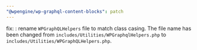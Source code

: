 ```yaml
---
"@wpengine/wp-graphql-content-blocks": patch
---
```


fix: : rename `WPGraphQLHelpers` file to match class casing. The file name has been changed from `includes/Utilities/WPGraphqlHelpers.php` to `includes/Utilities/WPGraphQLHelpers.php`.
